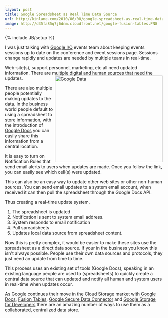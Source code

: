```yaml
---
layout: post
title: Google Spreadsheet as Real Time Data Source
url: http://kinlane.com/2010/06/08/google-spreadsheet-as-real-time-data-source/
image: http://d35fa85q7j6dnm.cloudfront.net/google-fusion-tables.PNG
---
```

{% include JB/setup %}
<p>
     I was just talking with <a href="http://code.google.com/events/io/2010/">Google I/O</a> events team about keeping events sessions up to date on the conference and event sessions page. Sessions change rapidly and updates are needed by multiple teams in real-time.
</p>

<p>
     Web-site(s), support personnel, marketing, etc all need updated information. There are multiple digital and human sources that need the updates.<img title="Google Data" src="http://d35fa85q7j6dnm.cloudfront.net/google-fusion-tables.PNG"  width="344" height="277" align="right" />
</p>

<p>
     There are also multiple people potentially making updates to the data. In the business world people default to using a spreadsheet to store information, with the introduction of <a href="http://docs.google.com">Google Docs</a> you can easily share this information from a central location.
</p>

<p>
     It is easy to turn on Notification Rules that send email alerts to users when updates are made. Once you follow the link, you can easily see which cell(s) were updated.
</p>

<p>
     This can also be an easy way to update other web sites or other non-human sources. You can send email updates to a system email account, when received it can then pull the spreadsheet through the Google Docs API.
</p>

<p>
     Thus creating a real-time update system.
</p>
<ol class="mainlist">
     <li>The spreadsheet is updated
     </li>
     <li>Notification is sent to system email address.
     </li>
     <li>System responds to email notification
     </li>
     <li>Pull spreadsheets
     </li>
     <li>Updates local data source from spreadsheet content.
     </li>
</ol>
<p>
     Now this is pretty complex, it would be easier to make these sites use the spreadsheet as a direct data source. If your in the business you know this isn't always possible. People use their own data sources and protocols, they just need an update from time to time.
</p>

<p>
     This process uses an existing set of tools (Google Docs), speaking in an existing language people are used to (spreadsheets) to quickly create a central data source that can updated and notify all human and system users in real-time when updates occur.
</p>

<p>
     As Google continues their move in the Cloud Storage market with <a href="http://docs.google.com">Google Docs</a>, <a href="http://tables.googlelabs.com">Fusion Tables</a>, <a href="http://code.google.com/securedataconnector/">Google Secure Data Connector</a> and <a href="http://code.google.com/apis/storage/">Google Storage for Developers</a> there are an amazing number of ways to use them as a collaborated, centralized data store.
</p>